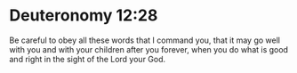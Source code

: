# Deuteronomy 12:28

Be careful to obey all these words that I command you, that it may go well with you and with your children after you forever, when you do what is good and right in the sight of the Lord your God.
